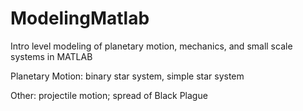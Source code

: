 # ModelingMatlab
Intro level modeling of planetary motion, mechanics, and small scale systems in MATLAB

Planetary Motion: binary star system, simple star system

Other: projectile motion; spread of Black Plague

